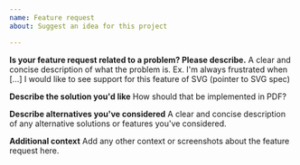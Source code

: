 ```yaml
---
name: Feature request
about: Suggest an idea for this project

---
```


**Is your feature request related to a problem? Please describe.**
A clear and concise description of what the problem is. Ex. I'm always frustrated when [...]
I would like to see support for this feature of SVG (pointer to SVG spec)

**Describe the solution you'd like**
How should that be implemented in PDF?

**Describe alternatives you've considered**
A clear and concise description of any alternative solutions or features you've considered.

**Additional context**
Add any other context or screenshots about the feature request here.
